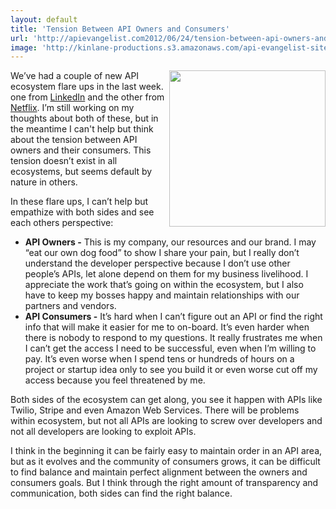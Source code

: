 ```yaml
---
layout: default
title: 'Tension Between API Owners and Consumers'
url: 'http://apievangelist.com2012/06/24/tension-between-api-owners-and-consumers/'
image: 'http://kinlane-productions.s3.amazonaws.com/api-evangelist-site/blog/knight-dragon-standoff.jpg'
---
```



<p>
     <img src="http://kinlane-productions.s3.amazonaws.com/knight-dragon-standoff.jpg"  width="250" align="right" />
</p>
<p>
     We’ve had a couple of new API ecosystem flare ups in the last week. one from <a title="LinkedIn" href="http://blog.programmableweb.com/2012/06/21/linkedin-shuts-down-headhunting-app-how-open-is-open/">LinkedIn</a> and the other from <a title="Netflix" href="http://goodfil.ms/blog/posts/2012/06/18/netflix-quietly-smothers-3rd-party-app-ecosystem/">Netflix</a>. I’m still working on my thoughts about both of these, but in the meantime I can't help but think about the tension between API owners and their consumers. This tension doesn’t exist in all ecosystems, but seems default by nature in others.
</p>
<p>
     In these flare ups, I can’t help but empathize with both sides and see each others perspective:
</p>
<ul >
     <li>
          <strong>API Owners -</strong> This is my company, our resources and our brand. I may “eat our own dog food” to show I share your pain, but I really don’t understand the developer perspective because I don’t use other people’s APIs, let alone depend on them for my business livelihood. I appreciate the work that’s going on within the ecosystem, but I also have to keep my bosses happy and maintain relationships with our partners and vendors.
     </li>
     <li>
          <strong>API Consumers -</strong> It’s hard when I can’t figure out an API or find the right info that will make it easier for me to on-board. It’s even harder when there is nobody to respond to my questions. It really frustrates me when I can’t get the access I need to be successful, even when I’m willing to pay. It’s even worse when I spend tens or hundreds of hours on a project or startup idea only to see you build it or even worse cut off my access because you feel threatened by me.
     </li>
</ul>
<p>
     Both sides of the ecosystem can get along, you see it happen with APIs like Twilio, Stripe and even Amazon Web Services. There will be problems within ecosystem, but not all APIs are looking to screw over developers and not all developers are looking to exploit APIs.
</p>
<p>
     I think in the beginning it can be fairly easy to maintain order in an API area, but as it evolves and the community of consumers grows, it can be difficult to find balance and maintain perfect alignment between the owners and consumers goals. But I think through the right amount of transparency and communication, both sides can find the right balance.
</p>
